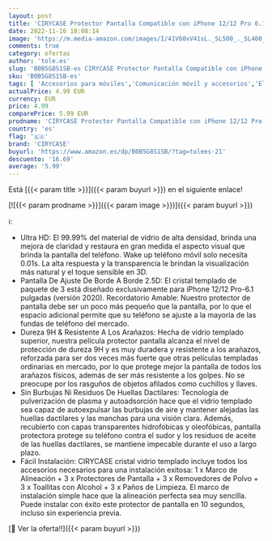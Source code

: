 ```yaml
---
layout: post
title: 'CIRYCASE Protector Pantalla Compatible con iPhone 12/12 Pro 6.1"   3 Piezas Cristal Vidrio Templado Cobertura Completa con Kit Instalación Fácil  Dureza 9H Inastillable & Transparente HD  Sin Burbujas'
date: 2022-11-16 18:08:14
image: 'https://m.media-amazon.com/images/I/41V60xV41sL._SL500_._SL400_.jpg'
comments: true
category: ofertas
author: 'tole.es'
slug: 'B0B5G8S1SB-es CIRYCASE Protector Pantalla Compatible con iPhone 12/12...'
sku: 'B0B5G8S1SB-es'
tags: [ 'Accesorios para móviles','Comunicación móvil y accesorios','Electrónica','Mantenimiento, cuidado y reparaciones de teléfonos móviles','Protectores de pantalla para móviles','cirycase','iphone','🇪🇸', ]
actualPrice: 4.99 EUR
currency: EUR
price: 4.99
comparePrice: 5.99 EUR
prodname: 'CIRYCASE Protector Pantalla Compatible con iPhone 12/12 Pro 6.1"   3 Piezas Cristal Vidrio Templado Cobertura Completa con Kit Instalación Fácil  Dureza 9H Inastillable & Transparente HD  Sin Burbujas'
country: 'es'
flag: '🇪🇸'
brand: 'CIRYCASE'
buyurl: 'https://www.amazon.es/dp/B0B5G8S1SB/?tag=tolees-21'
descuento: '16.69'
average: '5.99'
---
```


Está [{{< param title >}}]({{< param buyurl >}}) en el siguiente enlace!

[![{{< param prodname >}}]({{< param image >}})]({{< param buyurl >}})

ℹ️:

- Ultra HD: El 99.99% del material de vidrio de alta densidad, brinda una mejora de claridad y restaura en gran medida el aspecto visual que brinda la pantalla del teléfono. Wake up teléfono móvil solo necesita 0.01s. La alta respuesta y la transparencia le brindan la visualización más natural y el toque sensible en 3D.
- Pantalla De Ajuste De Borde A Borde 2.5D: El cristal templado de paquete de 3 está diseñado exclusivamente para iPhone 12/12 Pro-6.1 pulgadas (versión 2020). Recordatorio Amable: Nuestro protector de pantalla debe ser un poco más pequeño que la pantalla, por lo que el espacio adicional permite que su teléfono se ajuste a la mayoría de las fundas de teléfono del mercado.
- Dureza 9H & Resistente A Los Arañazos: Hecha de vidrio templado superior, nuestra película protector pantalla alcanza el nivel de protección de dureza 9H y es muy duradera y resistente a los arañazos, reforzada para ser dos veces más fuerte que otras películas templadas ordinarias en mercado, por lo que protege mejor la pantalla de todos los arañazos físicos, además de ser más resistente a los golpes. No se preocupe por los rasguños de objetos afilados como cuchillos y llaves.
- Sin Burbujas Ni Residuos De Huellas Dactilares: Tecnología de pulverización de plasma y autoadsorción hace que el vidrio templado sea capaz de autoexpulsar las burbujas de aire y mantener alejadas las huellas dactilares y las manchas para una visión clara. Además, recubierto con capas transparentes hidrofóbicas y oleofóbicas, pantalla protectora protege su teléfono contra el sudor y los residuos de aceite de las huellas dactilares, se mantiene impecable durante el uso a largo plazo.
- Fácil Instalación: CIRYCASE cristal vidrio templado incluye todos los accesorios necesarios para una instalación exitosa: 1 x Marco de Alineación + 3 x Protectores de Pantalla + 3 x Removedores de Polvo + 3 x Toallitas con Alcohol + 3 x Paños de Limpieza. El marco de instalación simple hace que la alineación perfecta sea muy sencilla. Puede instalar con éxito este protector de pantalla en 10 segundos, incluso sin experiencia previa.

[🛒 Ver la oferta!!]({{< param buyurl >}})
